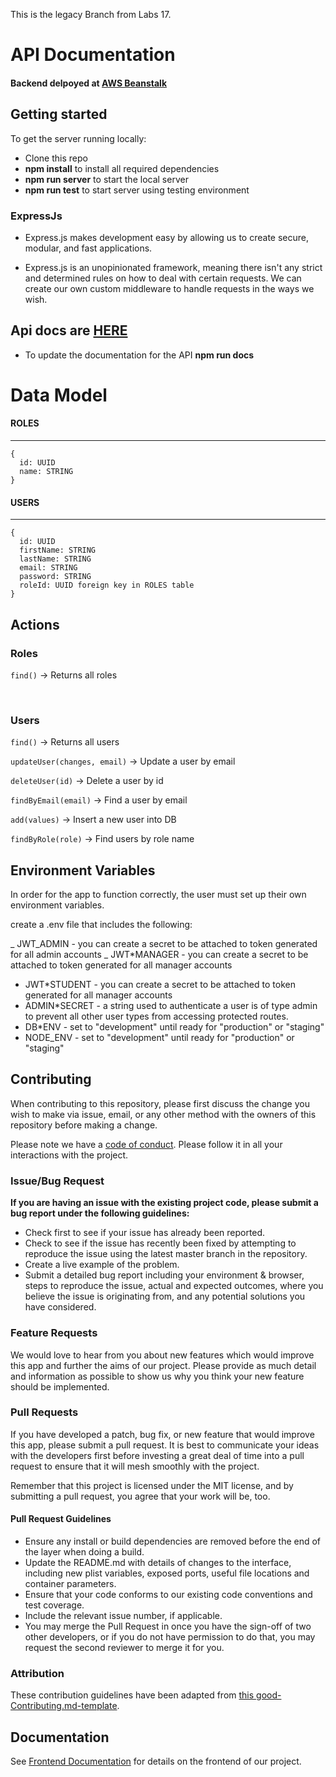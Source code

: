 This is the legacy Branch from Labs 17.

# API Documentation

#### Backend delpoyed at [AWS Beanstalk](https://d2di75zt4h5vt7.cloudfront.net/) <br>

## Getting started

To get the server running locally:

- Clone this repo
- **npm install** to install all required dependencies
- **npm run server** to start the local server
- **npm run test** to start server using testing environment

### ExpressJs

- Express.js makes development easy by allowing us to create secure, modular, and fast applications.

- Express.js is an unopinionated framework, meaning there isn't any strict and determined rules on how to deal with certain requests. We can create our own custom middleware to handle requests in the ways we wish.

## Api docs are [HERE](https://d2di75zt4h5vt7.cloudfront.net/docs) <br>

- To update the documentation for the API **npm run docs**

# Data Model

#### ROLES

---

```
{
  id: UUID
  name: STRING
}
```

#### USERS

---

```
{
  id: UUID
  firstName: STRING
  lastName: STRING
  email: STRING
  password: STRING
  roleId: UUID foreign key in ROLES table
}
```

## Actions

### Roles

`find()` -> Returns all roles

<br>

### Users

`find()` -> Returns all users

`updateUser(changes, email)` -> Update a user by email

`deleteUser(id)` -> Delete a user by id

`findByEmail(email)` -> Find a user by email

`add(values)` -> Insert a new user into DB

`findByRole(role)` -> Find users by role name

## Environment Variables

In order for the app to function correctly, the user must set up their own environment variables.

create a .env file that includes the following:

_ JWT_ADMIN - you can create a secret to be attached to token generated for all admin accounts
_ JWT*MANAGER - you can create a secret to be attached to token generated for all manager accounts
* JWT*STUDENT - you can create a secret to be attached to token generated for all manager accounts
* ADMIN*SECRET - a string used to authenticate a user is of type admin to prevent all other user types from accessing protected routes.
* DB*ENV - set to "development" until ready for "production" or "staging"
* NODE_ENV - set to "development" until ready for "production" or "staging"

## Contributing

When contributing to this repository, please first discuss the change you wish to make via issue, email, or any other method with the owners of this repository before making a change.

Please note we have a [code of conduct](./code_of_conduct.md). Please follow it in all your interactions with the project.

### Issue/Bug Request

**If you are having an issue with the existing project code, please submit a bug report under the following guidelines:**

- Check first to see if your issue has already been reported.
- Check to see if the issue has recently been fixed by attempting to reproduce the issue using the latest master branch in the repository.
- Create a live example of the problem.
- Submit a detailed bug report including your environment & browser, steps to reproduce the issue, actual and expected outcomes, where you believe the issue is originating from, and any potential solutions you have considered.

### Feature Requests

We would love to hear from you about new features which would improve this app and further the aims of our project. Please provide as much detail and information as possible to show us why you think your new feature should be implemented.

### Pull Requests

If you have developed a patch, bug fix, or new feature that would improve this app, please submit a pull request. It is best to communicate your ideas with the developers first before investing a great deal of time into a pull request to ensure that it will mesh smoothly with the project.

Remember that this project is licensed under the MIT license, and by submitting a pull request, you agree that your work will be, too.

#### Pull Request Guidelines

- Ensure any install or build dependencies are removed before the end of the layer when doing a build.
- Update the README.md with details of changes to the interface, including new plist variables, exposed ports, useful file locations and container parameters.
- Ensure that your code conforms to our existing code conventions and test coverage.
- Include the relevant issue number, if applicable.
- You may merge the Pull Request in once you have the sign-off of two other developers, or if you do not have permission to do that, you may request the second reviewer to merge it for you.

### Attribution

These contribution guidelines have been adapted from [this good-Contributing.md-template](https://gist.github.com/PurpleBooth/b24679402957c63ec426).

## Documentation

See [Frontend Documentation](https://github.com/Lambda-School-Labs/mission-control-fe/blob/master/README.md) for details on the frontend of our project.
